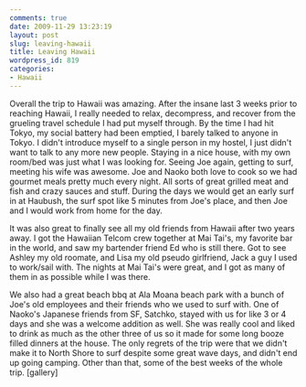 ```yaml
---
comments: true
date: 2009-11-29 13:23:19
layout: post
slug: leaving-hawaii
title: Leaving Hawaii
wordpress_id: 819
categories:
- Hawaii
---
```


Overall the trip to Hawaii was amazing.  After the insane last 3 weeks prior to reaching Hawaii, I really needed to relax, decompress, and recover from the grueling travel schedule I had put myself through.  By the time I had hit Tokyo, my social battery had been emptied, I barely talked to anyone in Tokyo.  I didn't introduce myself to a single person in my hostel, I just didn't want to talk to any more new people.  Staying in a nice house, with my own room/bed was just what I was looking for.  Seeing Joe again, getting to surf, meeting his wife was awesome.  Joe and Naoko both love to cook so we had gourmet meals pretty much every night.  All sorts of great grilled meat and fish and crazy sauces and stuff.  During the days we would get an early surf in at Haubush, the surf spot like 5 minutes from Joe's place, and then Joe and I would work from home for the day.

It was also great to finally see all my old friends from Hawaii after two years away.  I got the Hawaiian Telcom crew together at Mai Tai's, my favorite bar in the world, and saw my bartender friend Ed who is still there.  Got to see Ashley my old roomate, and Lisa my old pseudo girlfriend, Jack a guy I used to work/sail with.  The nights at Mai Tai's were great, and I got as many of them in as possible while I was there.  

We also had a great beach bbq at Ala Moana beach park with a bunch of Joe's old employees and their friends who we used to surf with.  One of Naoko's Japanese friends from SF, Satchko, stayed with us for like 3 or 4 days and she was a welcome addition as well.  She was really cool and liked to drink as much as the other three of us so it made for some long booze filled dinners at the house.  The only regrets of the trip were that we didn't make it to North Shore to surf despite some great wave days, and didn't end up going camping.  Other than that, some of the best weeks of the whole trip.   [gallery]
